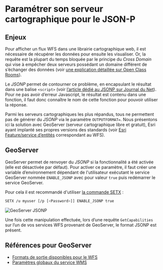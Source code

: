 # Paramétrer son serveur cartographique pour le JSON-P

## Enjeux

Pour afficher un flux WFS dans une librairie cartographique web, il est nécessaire de récupérer les données pour ensuite les visualiser. Or, la requête est la plupart du temps bloquée par le principe du *Cross Domain* qui vise à empêcher deux serveurs possédant un domaine différent de s’échanger des données (voir [une explication détaillée sur Open Class Rooms](http://openclassrooms.com/courses/ajax-et-l-echange-de-donnees-en-javascript/l-xmlhttprequest-cross-domain)).

Le *JSONP* permet de contourner ce problème, en encapsulant le résultat dans une balise ```<script>``` (voir [l’article dédié au JSONP sur Journal du Net](http://www.journaldunet.com/developpeur/client-web/json-ajax-et-jquery/une-requete-inter-domaine-a-l-aide-de-jsonp.shtml)). Pour ne pas avoir d’erreur Javascript, le résultat est contenu dans une fonction, il faut donc connaître le nom de cette fonction pour pouvoir utiliser la réponse.

Parmi les serveurs cartographiques les plus répandus, tous ne permettent pas de générer du *JSONP* via le paramètre `OUTPUTFORMAT=`. Nous présentons ici la solution avec GeoServer (serveur cartographique libre et gratuit), Esri ayant implanté ses propres versions des standards (voir [Esri Feature/service d’entités](http://resources.arcgis.com/fr/help/main/10.2/index.html#//0154000002w8000000) correspondant au WFS).

## GeoServer

GeoServer permet de renvoyer du *JSONP* si la fonctionnalité a été activée (elle est désactivée par défaut). Pour activer ce paramètre, il faut créer une variable d’environnement dépendant de l'utilisateur exécutant le service GeoServer nommée `ENABLE_JSONP` avec pour valeur `true` puis redémarrer le service GeoServer.

Pour cela il est recommandé d'utiliser [la commande SETX](https://technet.microsoft.com/en-us/library/cc755104.aspx) :

```bash
SETX /u myuser [/p [<Password>]] ENABLE_JSONP true
```

![GeoServer JSONP](/images/annex_GeoServer_WFS_JSONP_UserEnv.png "Créer une variable utilisateur ENABLE_JSONP = true")

Une fois cette manipulation effectuée, lors d’une requête `GetCapabilities` sur l’un de vos services WFS provenant de GeoServer, le format JSONP est présent.

## Références pour GeoServer

* [Formats de sortie disponibles pour le WFS](http://docs.geoserver.org/latest/en/user/services/wfs/outputformats.html)
* [Paramètres globaux du service WMS](http://docs.geoserver.org/latest/en/user/services/wms/global.html#enable-jsonp)
